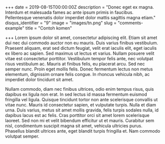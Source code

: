 +++
date = 2019-08-15T00:00:00Z
description = "Donec eget ex magna. Interdum et malesuada fames ac ante ipsum primis in faucibus. Pellentesque venenatis dolor imperdiet dolor mattis sagittis magna etiam."
disqus_identifier = "9"
image = "images/tn.png"
slug = "comments-example"
title = "Contoh komen"

+++
Lorem ipsum dolor sit amet, consectetur adipiscing elit. Etiam sit amet dui nec dui commodo auctor non eu mauris. Duis varius finibus vestibulum. Praesent aliquam, erat sed dictum feugiat, velit erat iaculis elit, eget iaculis ex libero ac sapien. Sed maximus ut lectus et varius. Nullam posuere velit vitae est consectetur porttitor. Vestibulum tempor felis ante, nec volutpat risus vestibulum ac. Mauris at finibus felis, eu placerat arcu. Sed nec semper nunc. Proin eget mollis felis. Donec fermentum lectus non metus elementum, dignissim ornare felis congue. In rhoncus vehicula nibh, ac imperdiet dolor tincidunt sit amet.

Nullam commodo, diam nec finibus ultrices, odio enim tempus risus, quis dapibus ex ligula non erat. In sed lectus id massa fermentum euismod fringilla vel ligula. Quisque tincidunt tortor non ante scelerisque convallis ut vitae nunc. Mauris id consectetur sapien, et vulputate turpis. Nulla et diam urna. Duis varius, metus sit amet mollis gravida, felis turpis sodales nulla, id dapibus lacus est ac felis. Cras porttitor orci sit amet lorem scelerisque laoreet. Sed non mi et velit bibendum efficitur ut et mauris. Curabitur sem nisl, condimentum suscipit magna sit amet, vehicula ultricies purus. Phasellus blandit ultrices ante, eget blandit turpis fringilla et. Nam commodo volutpat semper.
